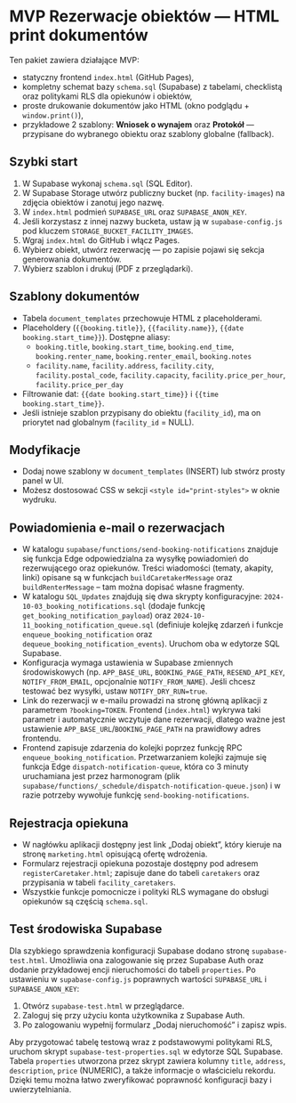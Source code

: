 # MVP Rezerwacje obiektów — HTML print dokumentów

Ten pakiet zawiera działające MVP:
- statyczny frontend `index.html` (GitHub Pages),
- kompletny schemat bazy `schema.sql` (Supabase) z tabelami, checklistą oraz politykami RLS dla opiekunów i obiektów,
- proste drukowanie dokumentów jako HTML (okno podglądu + `window.print()`),
- przykładowe 2 szablony: **Wniosek o wynajem** oraz **Protokół** — przypisane do wybranego obiektu oraz szablony globalne (fallback).

## Szybki start
1. W Supabase wykonaj `schema.sql` (SQL Editor).
2. W Supabase Storage utwórz publiczny bucket (np. `facility-images`) na zdjęcia obiektów i zanotuj jego nazwę.
3. W `index.html` podmień `SUPABASE_URL` oraz `SUPABASE_ANON_KEY`.
4. Jeśli korzystasz z innej nazwy bucketa, ustaw ją w `supabase-config.js` pod kluczem `STORAGE_BUCKET_FACILITY_IMAGES`.
5. Wgraj `index.html` do GitHub i włącz Pages.
6. Wybierz obiekt, utwórz rezerwację — po zapisie pojawi się sekcja generowania dokumentów.
7. Wybierz szablon i drukuj (PDF z przeglądarki).

## Szablony dokumentów
- Tabela `document_templates` przechowuje HTML z placeholderami.
- Placeholdery (`{{booking.title}}`, `{{facility.name}}`, `{{date booking.start_time}}`). Dostępne aliasy:
  - `booking.title`, `booking.start_time`, `booking.end_time`, `booking.renter_name`, `booking.renter_email`, `booking.notes`
  - `facility.name`, `facility.address`, `facility.city`, `facility.postal_code`, `facility.capacity`, `facility.price_per_hour`, `facility.price_per_day`
- Filtrowanie dat: `{{date booking.start_time}}` i `{{time booking.start_time}}`.
- Jeśli istnieje szablon przypisany do obiektu (`facility_id`), ma on priorytet nad globalnym (`facility_id` = NULL).

## Modyfikacje
- Dodaj nowe szablony w `document_templates` (INSERT) lub stwórz prosty panel w UI.
- Możesz dostosować CSS w sekcji `<style id="print-styles">` w oknie wydruku.

## Powiadomienia e-mail o rezerwacjach
- W katalogu `supabase/functions/send-booking-notifications` znajduje się funkcja Edge odpowiedzialna za wysyłkę powiadomień do
  rezerwującego oraz opiekunów. Treści wiadomości (tematy, akapity, linki) opisane są w funkcjach `buildCaretakerMessage` oraz
  `buildRenterMessage` – tam można dopisać własne fragmenty.
- W katalogu `SQL_Updates` znajdują się dwa skrypty konfiguracyjne: `2024-10-03_booking_notifications.sql` (dodaje funkcję
  `get_booking_notification_payload`) oraz `2024-10-11_booking_notification_queue.sql` (definiuje kolejkę zdarzeń i funkcje
  `enqueue_booking_notification` oraz `dequeue_booking_notification_events`). Uruchom oba w edytorze SQL Supabase.
- Konfiguracja wymaga ustawienia w Supabase zmiennych środowiskowych (np. `APP_BASE_URL`, `BOOKING_PAGE_PATH`, `RESEND_API_KEY`,
  `NOTIFY_FROM_EMAIL`, opcjonalnie `NOTIFY_FROM_NAME`). Jeśli chcesz testować bez wysyłki, ustaw `NOTIFY_DRY_RUN=true`.
- Link do rezerwacji w e-mailu prowadzi na stronę główną aplikacji z parametrem `?booking=TOKEN`. Frontend (`index.html`) wykrywa
  taki parametr i automatycznie wczytuje dane rezerwacji, dlatego ważne jest ustawienie `APP_BASE_URL`/`BOOKING_PAGE_PATH` na prawidłowy
  adres frontendu.
- Frontend zapisuje zdarzenia do kolejki poprzez funkcję RPC `enqueue_booking_notification`. Przetwarzaniem kolejki zajmuje się
  funkcja Edge `dispatch-notification-queue`, która co 3 minuty uruchamiana jest przez harmonogram (plik
  `supabase/functions/_schedule/dispatch-notification-queue.json`) i w razie potrzeby wywołuje funkcję
  `send-booking-notifications`.

## Rejestracja opiekuna
- W nagłówku aplikacji dostępny jest link „Dodaj obiekt”, który kieruje na stronę `marketing.html` opisującą ofertę wdrożenia.
- Formularz rejestracji opiekuna pozostaje dostępny pod adresem `registerCaretaker.html`; zapisuje dane do tabeli `caretakers` oraz przypisania w tabeli `facility_caretakers`.
- Wszystkie funkcje pomocnicze i polityki RLS wymagane do obsługi opiekunów są częścią `schema.sql`.

## Test środowiska Supabase
Dla szybkiego sprawdzenia konfiguracji Supabase dodano stronę `supabase-test.html`. Umożliwia ona zalogowanie się przez Supabase Auth oraz dodanie przykładowej encji nieruchomości do tabeli `properties`. Po ustawieniu w `supabase-config.js` poprawnych wartości `SUPABASE_URL` i `SUPABASE_ANON_KEY`:

1. Otwórz `supabase-test.html` w przeglądarce.
2. Zaloguj się przy użyciu konta użytkownika z Supabase Auth.
3. Po zalogowaniu wypełnij formularz „Dodaj nieruchomość” i zapisz wpis.

Aby przygotować tabelę testową wraz z podstawowymi politykami RLS, uruchom skrypt `supabase-test-properties.sql` w edytorze SQL Supabase. Tabela `properties` utworzona przez skrypt zawiera kolumny `title`, `address`, `description`, `price` (NUMERIC), a także informacje o właścicielu rekordu. Dzięki temu można łatwo zweryfikować poprawność konfiguracji bazy i uwierzytelniania.
